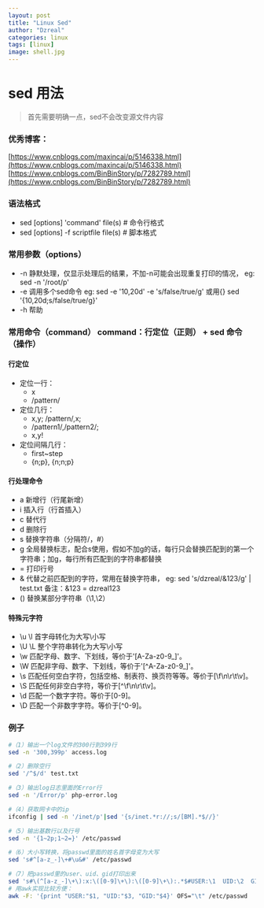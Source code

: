 ```yaml
---
layout: post
title: "Linux Sed"
author: "Dzreal"
categories: linux
tags: [linux]
image: shell.jpg
---
```


# sed 用法

> 首先需要明确一点，sed不会改变源文件内容

### 优秀博客：
[https://www.cnblogs.com/maxincai/p/5146338.html](https://www.cnblogs.com/maxincai/p/5146338.html)
[https://www.cnblogs.com/BinBinStory/p/7282789.html](https://www.cnblogs.com/BinBinStory/p/7282789.html)

### 语法格式
* sed [options] 'command' file(s)    # 命令行格式 
* sed [options] -f scriptfile file(s) # 脚本格式

### 常用参数（options）
* -n 静默处理，仅显示处理后的结果，不加-n可能会出现重复打印的情况，  eg: sed -n '/root/p'
* -e 调用多个sed命令  eg: sed -e '10,20d' -e 's/false/true/g'  或用{} sed '{10,20d;s/false/true/g}'
* -h 帮助

### 常用命令（command）   command：行定位（正则） + sed 命令（操作）

#### 行定位

* 定位一行：
    * x
    * /pattern/
* 定位几行：
    * x,y;  /pattern/,x;
    * /pattern1/,/pattern2/;
    * x,y!
* 定位间隔几行：
    * first~step
    * {n;p}, {n;n;p}

#### 行处理命令

* a 新增行（行尾新增）
* i 插入行（行首插入）
* c 替代行
* d 删除行
* s 替换字符串（分隔符/，#）
* g 全局替换标志，配合s使用，假如不加g的话，每行只会替换匹配到的第一个字符串；加g，每行所有匹配到的字符串都替换
* = 打印行号
* & 代替之前匹配到的字符，常用在替换字符串， eg: sed 's/dzreal/&123/g' | test.txt 备注：&123 = dzreal123
* \(\) 替换某部分字符串（\1,\2）

#### 特殊元字符
* \u \l 首字母转化为大写\小写
* \U \L 整个字符串转化为大写\小写
* \w 匹配字母、数字、下划线，等价于'[A-Za-z0-9_]'。
* \W 匹配非字母、数字、下划线，等价于'[^A-Za-z0-9_]'。
* \s 匹配任何空白字符，包括空格、制表符、换页符等等。等价于[\f\n\r\t\v]。
* \S 匹配任何非空白字符，等价于[^\f\n\r\t\v]。
* \d 匹配一个数字字符。等价于[0-9]。
* \D 匹配一个非数字字符。等价于[^0-9]。

### 例子

```bash
#（1）输出一个log文件的300行到399行
sed -n '300,399p' access.log

#（2）删除空行
sed '/^$/d' test.txt

#（3）输出log日志里面的Error行
sed -n '/Error/p' php-error.log

#（4）获取网卡中的ip
ifconfig | sed -n '/inet/p'|sed '{s/inet.*r://;s/[BM].*$//}'

#（5）输出基数行以及行号
sed -n '{1~2p;1~2=}' /etc/passwd

#（6）大小写转换，将passwd里面的姓名首字母变为大写
sed 's#^[a-z_-]\+#\u&#' /etc/passwd

#（7）把passwd里的user、uid、gid打印出来
sed 's#\(^[a-z_-]\+\):x:\([0-9]\+\):\([0-9]\+\):.*$#USER:\1  UID:\2  GID:\3#' /etc/passwd
# 用awk实现比较方便：
awk -F: '{print "USER:"$1, "UID:"$3, "GID:"$4}' OFS="\t" /etc/passwd

```